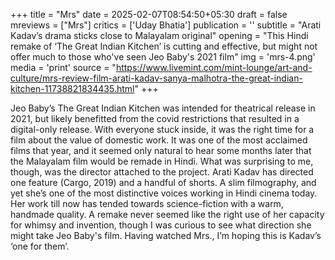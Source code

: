 +++
title = "Mrs"
date = 2025-02-07T08:54:50+05:30
draft = false
mreviews = ["Mrs"]
critics = ['Uday Bhatia']
publication = ''
subtitle = "Arati Kadav’s drama sticks close to Malayalam original"
opening = "This Hindi remake of ‘The Great Indian Kitchen’ is cutting and effective, but might not offer much to those who've seen Jeo Baby's 2021 film"
img = 'mrs-4.png'
media = 'print'
source = "https://www.livemint.com/mint-lounge/art-and-culture/mrs-review-film-arati-kadav-sanya-malhotra-the-great-indian-kitchen-11738821834435.html"
+++

Jeo Baby’s The Great Indian Kitchen was intended for theatrical release in 2021, but likely benefitted from the covid restrictions that resulted in a digital-only release. With everyone stuck inside, it was the right time for a film about the value of domestic work. It was one of the most acclaimed films that year, and it seemed only natural to hear some months later that the Malayalam film would be remade in Hindi. What was surprising to me, though, was the director attached to the project. Arati Kadav has directed one feature (Cargo, 2019) and a handful of shorts. A slim filmography, and yet she’s one of the most distinctive voices working in Hindi cinema today. Her work till now has tended towards science-fiction with a warm, handmade quality. A remake never seemed like the right use of her capacity for whimsy and invention, though I was curious to see what direction she might take Jeo Baby's film. Having watched Mrs., I’m hoping this is Kadav’s ‘one for them’.
